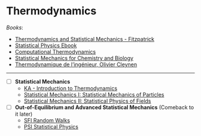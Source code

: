 # Thermodynamics

_Books_:

- [Thermodynamics and Statistical Mechanics - Fitzpatrick](https://farside.ph.utexas.edu/teaching/sm1/Thermalhtml/Thermalhtml.html)
- [Statistical Physics Ebook](https://statisticalphysics.leima.is/#)
- [Computational Thermodynamics](https://kyleniemeyer.github.io/computational-thermo/content/intro.html)
- [Statistical Mechanics for Chemistry and Biology](https://dpotoyan.github.io/Statmech4ChemBio/index.html)
- [Thermodynamique de l’ingénieur, Olivier Cleynen](https://thermodynamique.fr/thermodynamique-livre-gratuit.pdf)

---

- [ ] **Statistical Mechanics**
  - [KA - Introduction to Thermodynamics](https://www.khanacademy.org/science/ap-physics-2/ap-thermodynamics)
  - [Statistical Mechanics I: Statistical Mechanics of Particles](https://ocw.mit.edu/courses/8-333-statistical-mechanics-i-statistical-mechanics-of-particles-fall-2013/)
  - [Statistical Mechanics II: Statistical Physics of Fields](https://ocw.mit.edu/courses/8-334-statistical-mechanics-ii-statistical-physics-of-fields-spring-2014/)
- [ ] **Out-of-Equilibrium and Advanced Statistical Mechanics** (Comeback to it later)
  - [SFI Random Walks](https://www.complexityexplorer.org/courses/46-random-walks/segments/3854?summary)
  - [PSI Statistical Physics](https://psi-online.perimeterinstitute.ca/courses/statistical-physics)
